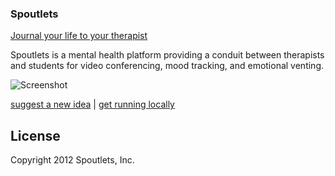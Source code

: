 ### Spoutlets ###

[Journal your life to your therapist](http://www.spoutlets.com)

Spoutlets is a mental health platform providing a conduit between
therapists and students for video conferencing, mood tracking, and
emotional venting. 


![Screenshot](https://raw.github.com/akshatpradhan/spoutlets/master/spoutlets.png)

[suggest a new idea](https://github.com/akshatpradhan/spoutlets/issues) |
[get running locally](https://github.com/akshatpradhan/spoutlets/wiki)

License
---------------------

Copyright 2012 Spoutlets, Inc.
